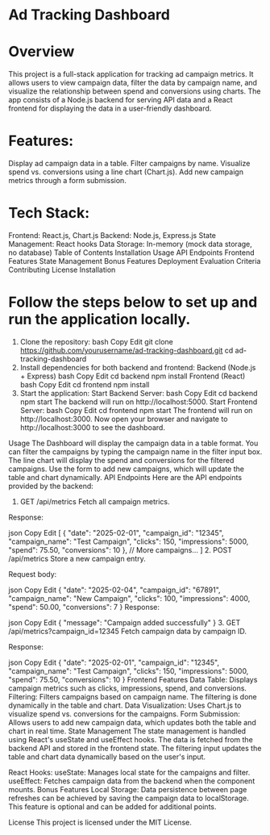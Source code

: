 # Ad Tracking Dashboard
# Overview
This project is a full-stack application for tracking ad campaign metrics. It allows users to view campaign data, filter the data by campaign name, and visualize the relationship between spend and conversions using charts. The app consists of a Node.js backend for serving API data and a React frontend for displaying the data in a user-friendly dashboard.

# Features:
Display ad campaign data in a table.
Filter campaigns by name.
Visualize spend vs. conversions using a line chart (Chart.js).
Add new campaign metrics through a form submission.
# Tech Stack:
Frontend: React.js, Chart.js
Backend: Node.js, Express.js
State Management: React hooks
Data Storage: In-memory (mock data storage, no database)
Table of Contents
Installation
Usage
API Endpoints
Frontend Features
State Management
Bonus Features
Deployment
Evaluation Criteria
Contributing
License
Installation
# Follow the steps below to set up and run the application locally.

1. Clone the repository:
bash
Copy
Edit
git clone https://github.com/yourusername/ad-tracking-dashboard.git
cd ad-tracking-dashboard
2. Install dependencies for both backend and frontend:
Backend (Node.js + Express)
bash
Copy
Edit
cd backend
npm install
Frontend (React)
bash
Copy
Edit
cd frontend
npm install
3. Start the application:
Start Backend Server:
bash
Copy
Edit
cd backend
npm start
The backend will run on http://localhost:5000.
Start Frontend Server:
bash
Copy
Edit
cd frontend
npm start
The frontend will run on http://localhost:3000.
Now open your browser and navigate to http://localhost:3000 to see the dashboard.

Usage
The Dashboard will display the campaign data in a table format.
You can filter the campaigns by typing the campaign name in the filter input box.
The line chart will display the spend and conversions for the filtered campaigns.
Use the form to add new campaigns, which will update the table and chart dynamically.
API Endpoints
Here are the API endpoints provided by the backend:

1. GET /api/metrics
Fetch all campaign metrics.

Response:

json
Copy
Edit
[
  {
    "date": "2025-02-01",
    "campaign_id": "12345",
    "campaign_name": "Test Campaign",
    "clicks": 150,
    "impressions": 5000,
    "spend": 75.50,
    "conversions": 10
  },
  // More campaigns...
]
2. POST /api/metrics
Store a new campaign entry.

Request body:

json
Copy
Edit
{
  "date": "2025-02-04",
  "campaign_id": "67891",
  "campaign_name": "New Campaign",
  "clicks": 100,
  "impressions": 4000,
  "spend": 50.00,
  "conversions": 7
}
Response:

json
Copy
Edit
{
  "message": "Campaign added successfully"
}
3. GET /api/metrics?campaign_id=12345
Fetch campaign data by campaign ID.

Response:

json
Copy
Edit
{
  "date": "2025-02-01",
  "campaign_id": "12345",
  "campaign_name": "Test Campaign",
  "clicks": 150,
  "impressions": 5000,
  "spend": 75.50,
  "conversions": 10
}
Frontend Features
Data Table: Displays campaign metrics such as clicks, impressions, spend, and conversions.
Filtering: Filters campaigns based on campaign name. The filtering is done dynamically in the table and chart.
Data Visualization: Uses Chart.js to visualize spend vs. conversions for the campaigns.
Form Submission: Allows users to add new campaign data, which updates both the table and chart in real time.
State Management
The state management is handled using React's useState and useEffect hooks. The data is fetched from the backend API and stored in the frontend state. The filtering input updates the table and chart data dynamically based on the user's input.

React Hooks:
useState: Manages local state for the campaigns and filter.
useEffect: Fetches campaign data from the backend when the component mounts.
Bonus Features
Local Storage: Data persistence between page refreshes can be achieved by saving the campaign data to localStorage. This feature is optional and can be added for additional points.

License
This project is licensed under the MIT License.


